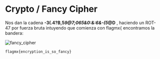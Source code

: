 # Crypto / Fancy Cipher

Nos dan la cadena **-3(.4?B,5*9@7;065&0:&:6&-(5*@D** , haciendo un ROT-47 por fuerza bruta intuyendo que comienza con flagmx{ encontramos la bandera:

![fancy_cipher](https://github.com/user-attachments/assets/6bd74c53-fbbf-4f4d-8982-7ed7161e7de3)

`flagmx{encryption_is_so_fancy}`
